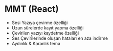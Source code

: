 # MMT (React)
- Sesi Yazıya çevirme özelliği
- Uzun sürelerde kayıt yapma özelliği
- Çevirilen yazıyı kaydetme özelliği
- Ses Çevirilerinde oluşan hataları en aza indirme
- Aydınlık & Karanlık tema

